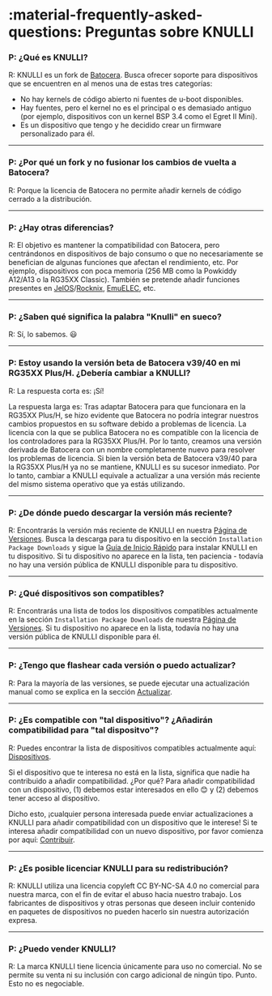 # :material-frequently-asked-questions: Preguntas sobre KNULLI

### P: ¿Qué es KNULLI?

R: KNULLI es un fork de [Batocera](https://batocera.org). Busca ofrecer soporte para dispositivos que se encuentren en al menos una de estas tres categorías:

* No hay kernels de código abierto ni fuentes de u-boot disponibles.
* Hay fuentes, pero el kernel no es el principal o es demasiado antiguo (por ejemplo, dispositivos con un kernel BSP 3.4 como el Egret II Mini).
* Es un dispositivo que tengo y he decidido crear un firmware personalizado para él.

---

### P: ¿Por qué un fork y no fusionar los cambios de vuelta a Batocera?

R: Porque la licencia de Batocera no permite añadir kernels de código cerrado a la distribución.

---

### P: ¿Hay otras diferencias?

R: El objetivo es mantener la compatibilidad con Batocera, pero centrándonos en dispositivos de bajo consumo o que no necesariamente se benefician de algunas funciones que afectan el rendimiento, etc. Por ejemplo, dispositivos con poca memoria (256 MB como la Powkiddy A12/A13 o la RG35XX Classic). También se pretende añadir funciones presentes en [JelOS](https://jelos.org)/[Rocknix](https://github.com/rocknix), [EmuELEC](https://github.com/EmuELEC), etc.

---

### P: ¿Saben qué significa la palabra "Knulli" en sueco?

R: Sí, lo sabemos. 😃

---

### P: Estoy usando la versión beta de Batocera v39/40 en mi RG35XX Plus/H. ¿Debería cambiar a KNULLI?

R: La respuesta corta es: ¡Sí!

La respuesta larga es: Tras adaptar Batocera para que funcionara en la RG35XX Plus/H, se hizo evidente que Batocera no podría integrar nuestros cambios propuestos en su software debido a problemas de licencia. La licencia con la que se publica Batocera no es compatible con la licencia de los controladores para la RG35XX Plus/H. Por lo tanto, creamos una versión derivada de Batocera con un nombre completamente nuevo para resolver los problemas de licencia. Si bien la versión beta de Batocera v39/40 para la RG35XX Plus/H ya no se mantiene, KNULLI es su sucesor inmediato. Por lo tanto, cambiar a KNULLI equivale a actualizar a una versión más reciente del mismo sistema operativo que ya estás utilizando.

---

### P: ¿De dónde puedo descargar la versión más reciente?

R: Encontrarás la versión más reciente de KNULLI en nuestra [Página de Versiones](https://github.com/knulli-cfw/distribution/releases/latest). Busca la descarga para tu dispositivo en la sección `Installation Package Downloads` y sigue la [Guía de Inicio Rápido](../../play/quick-start) para instalar KNULLI en tu dispositivo. Si tu dispositivo no aparece en la lista, ten paciencia - todavía no hay una versión pública de KNULLI disponible para tu dispositivo.

---

### P: ¿Qué dispositivos son compatibles?

R: Encontrarás una lista de todos los dispositivos compatibles actualmente en la sección `Installation Package Downloads` de nuestra [Página de Versiones](https://github.com/knulli-cfw/distribution/releases/latest). Si tu dispositivo no aparece en la lista, todavía no hay una versión pública de KNULLI disponible para él.

---

### P: ¿Tengo que flashear cada versión o puedo actualizar?

R: Para la mayoría de las versiones, se puede ejecutar una actualización manual como se explica en la sección [Actualizar](../../play/update).

---

### P: ¿Es compatible con "tal dispositivo"? ¿Añadirán compatibilidad para "tal dispositvo"?

R: Puedes encontrar la lista de dispositivos compatibles actualmente aquí: [Dispositivos](../../devices).

Si el dispositivo que te interesa no está en la lista, significa que nadie ha contribuido a añadir compatibilidad. ¿Por qué? Para añadir compatibilidad con un dispositivo, (1) debemos estar interesados en ello 😊 y (2) debemos tener acceso al dispositivo.

Dicho esto, ¡cualquier persona interesada puede enviar actualizaciones a KNULLI para añadir compatibilidad con un dispositivo que le interese! Si te interesa añadir compatibilidad con un nuevo dispositivo, por favor comienza por aquí: [Contribuir](../../community/contribute).

---

### P: ¿Es posible licenciar KNULLI para su redistribución?

R: KNULLI utiliza una licencia copyleft CC BY-NC-SA 4.0 no comercial para nuestra marca, con el fin de evitar el abuso hacia nuestro trabajo. Los fabricantes de dispositivos y otras personas que deseen incluir contenido en paquetes de dispositivos no pueden hacerlo sin nuestra autorización expresa.

---

### P: ¿Puedo vender KNULLI?

R: La marca KNULLI tiene licencia únicamente para uso no comercial. No se permite su venta ni su inclusión con cargo adicional de ningún tipo. Punto. Esto no es negociable.